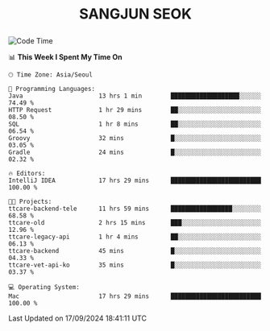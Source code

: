 <h1>
 <p align="center">
   SANGJUN SEOK
 </p>
</h1>

<!--START_SECTION:waka-->
![Code Time](http://img.shields.io/badge/Code%20Time-3%2C773%20hrs%202%20mins-blue)

📊 **This Week I Spent My Time On** 

```text
🕑︎ Time Zone: Asia/Seoul

💬 Programming Languages: 
Java                     13 hrs 1 min        ███████████████████░░░░░░   74.49 % 
HTTP Request             1 hr 29 mins        ██░░░░░░░░░░░░░░░░░░░░░░░   08.50 % 
SQL                      1 hr 8 mins         ██░░░░░░░░░░░░░░░░░░░░░░░   06.54 % 
Groovy                   32 mins             █░░░░░░░░░░░░░░░░░░░░░░░░   03.05 % 
Gradle                   24 mins             █░░░░░░░░░░░░░░░░░░░░░░░░   02.32 % 

🔥 Editors: 
IntelliJ IDEA            17 hrs 29 mins      █████████████████████████   100.00 % 

🐱‍💻 Projects: 
ttcare-backend-tele      11 hrs 59 mins      █████████████████░░░░░░░░   68.58 % 
ttcare-old               2 hrs 15 mins       ███░░░░░░░░░░░░░░░░░░░░░░   12.96 % 
ttcare-legacy-api        1 hr 4 mins         ██░░░░░░░░░░░░░░░░░░░░░░░   06.13 % 
ttcare-backend           45 mins             █░░░░░░░░░░░░░░░░░░░░░░░░   04.33 % 
ttcare-vet-api-ko        35 mins             █░░░░░░░░░░░░░░░░░░░░░░░░   03.37 % 

💻 Operating System: 
Mac                      17 hrs 29 mins      █████████████████████████   100.00 % 
```


 Last Updated on 17/09/2024 18:41:11 UTC
<!--END_SECTION:waka-->

